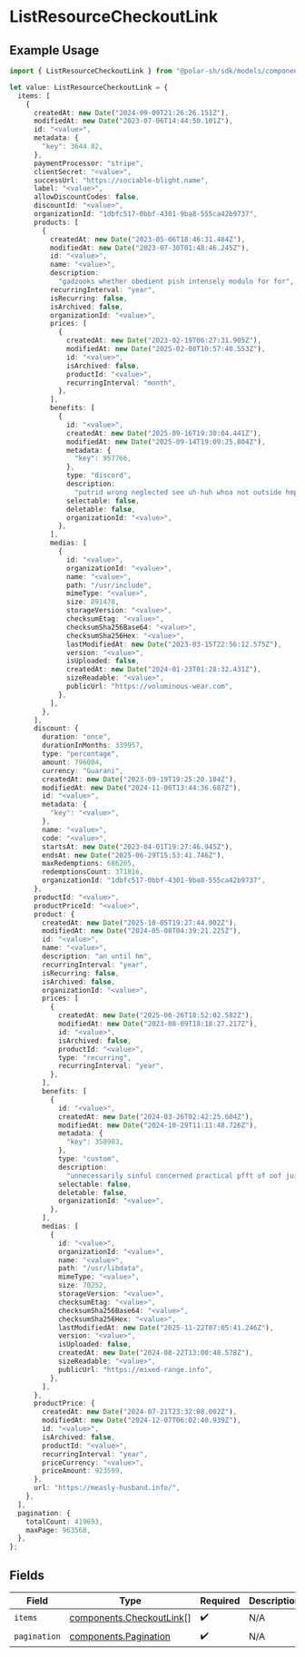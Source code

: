 # ListResourceCheckoutLink

## Example Usage

```typescript
import { ListResourceCheckoutLink } from "@polar-sh/sdk/models/components/listresourcecheckoutlink.js";

let value: ListResourceCheckoutLink = {
  items: [
    {
      createdAt: new Date("2024-09-09T21:26:26.151Z"),
      modifiedAt: new Date("2023-07-06T14:44:50.101Z"),
      id: "<value>",
      metadata: {
        "key": 3644.82,
      },
      paymentProcessor: "stripe",
      clientSecret: "<value>",
      successUrl: "https://sociable-blight.name",
      label: "<value>",
      allowDiscountCodes: false,
      discountId: "<value>",
      organizationId: "1dbfc517-0bbf-4301-9ba8-555ca42b9737",
      products: [
        {
          createdAt: new Date("2023-05-06T18:46:31.484Z"),
          modifiedAt: new Date("2023-07-30T01:48:46.245Z"),
          id: "<value>",
          name: "<value>",
          description:
            "gadzooks whether obedient pish intensely modulo for for",
          recurringInterval: "year",
          isRecurring: false,
          isArchived: false,
          organizationId: "<value>",
          prices: [
            {
              createdAt: new Date("2023-02-19T06:27:31.905Z"),
              modifiedAt: new Date("2025-02-08T10:57:40.553Z"),
              id: "<value>",
              isArchived: false,
              productId: "<value>",
              recurringInterval: "month",
            },
          ],
          benefits: [
            {
              id: "<value>",
              createdAt: new Date("2025-09-16T19:30:04.441Z"),
              modifiedAt: new Date("2025-09-14T19:09:25.804Z"),
              metadata: {
                "key": 957766,
              },
              type: "discord",
              description:
                "putrid wrong neglected see uh-huh whoa not outside hmph hollow",
              selectable: false,
              deletable: false,
              organizationId: "<value>",
            },
          ],
          medias: [
            {
              id: "<value>",
              organizationId: "<value>",
              name: "<value>",
              path: "/usr/include",
              mimeType: "<value>",
              size: 891478,
              storageVersion: "<value>",
              checksumEtag: "<value>",
              checksumSha256Base64: "<value>",
              checksumSha256Hex: "<value>",
              lastModifiedAt: new Date("2023-03-15T22:56:12.575Z"),
              version: "<value>",
              isUploaded: false,
              createdAt: new Date("2024-01-23T01:28:32.431Z"),
              sizeReadable: "<value>",
              publicUrl: "https://voluminous-wear.com",
            },
          ],
        },
      ],
      discount: {
        duration: "once",
        durationInMonths: 339957,
        type: "percentage",
        amount: 796004,
        currency: "Guarani",
        createdAt: new Date("2023-09-19T19:25:20.184Z"),
        modifiedAt: new Date("2024-11-06T13:44:36.687Z"),
        id: "<value>",
        metadata: {
          "key": "<value>",
        },
        name: "<value>",
        code: "<value>",
        startsAt: new Date("2023-04-01T19:27:46.945Z"),
        endsAt: new Date("2025-06-29T15:53:41.746Z"),
        maxRedemptions: 686205,
        redemptionsCount: 371816,
        organizationId: "1dbfc517-0bbf-4301-9ba8-555ca42b9737",
      },
      productId: "<value>",
      productPriceId: "<value>",
      product: {
        createdAt: new Date("2025-10-05T19:27:44.002Z"),
        modifiedAt: new Date("2024-05-08T04:39:21.225Z"),
        id: "<value>",
        name: "<value>",
        description: "an until hm",
        recurringInterval: "year",
        isRecurring: false,
        isArchived: false,
        organizationId: "<value>",
        prices: [
          {
            createdAt: new Date("2025-06-26T18:52:02.582Z"),
            modifiedAt: new Date("2023-08-09T18:18:27.217Z"),
            id: "<value>",
            isArchived: false,
            productId: "<value>",
            type: "recurring",
            recurringInterval: "year",
          },
        ],
        benefits: [
          {
            id: "<value>",
            createdAt: new Date("2024-03-26T02:42:25.604Z"),
            modifiedAt: new Date("2024-10-29T11:11:48.726Z"),
            metadata: {
              "key": 358903,
            },
            type: "custom",
            description:
              "unnecessarily sinful concerned practical pfft of oof juicy",
            selectable: false,
            deletable: false,
            organizationId: "<value>",
          },
        ],
        medias: [
          {
            id: "<value>",
            organizationId: "<value>",
            name: "<value>",
            path: "/usr/libdata",
            mimeType: "<value>",
            size: 70252,
            storageVersion: "<value>",
            checksumEtag: "<value>",
            checksumSha256Base64: "<value>",
            checksumSha256Hex: "<value>",
            lastModifiedAt: new Date("2025-11-22T07:05:41.246Z"),
            version: "<value>",
            isUploaded: false,
            createdAt: new Date("2024-08-22T13:00:48.578Z"),
            sizeReadable: "<value>",
            publicUrl: "https://mixed-range.info",
          },
        ],
      },
      productPrice: {
        createdAt: new Date("2024-07-21T23:32:08.002Z"),
        modifiedAt: new Date("2024-12-07T06:02:40.939Z"),
        id: "<value>",
        isArchived: false,
        productId: "<value>",
        recurringInterval: "year",
        priceCurrency: "<value>",
        priceAmount: 923599,
      },
      url: "https://measly-husband.info/",
    },
  ],
  pagination: {
    totalCount: 419693,
    maxPage: 963568,
  },
};
```

## Fields

| Field                                                                | Type                                                                 | Required                                                             | Description                                                          |
| -------------------------------------------------------------------- | -------------------------------------------------------------------- | -------------------------------------------------------------------- | -------------------------------------------------------------------- |
| `items`                                                              | [components.CheckoutLink](../../models/components/checkoutlink.md)[] | :heavy_check_mark:                                                   | N/A                                                                  |
| `pagination`                                                         | [components.Pagination](../../models/components/pagination.md)       | :heavy_check_mark:                                                   | N/A                                                                  |